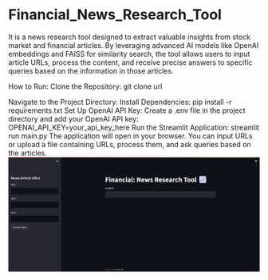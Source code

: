 # Financial_News_Research_Tool
It is a news research tool designed to extract valuable insights from stock market and financial articles. By leveraging advanced AI models like OpenAI embeddings and FAISS for similarity search, the tool allows users to input article URLs, process the content, and receive precise answers to specific queries based on the information in those articles.

How to Run:
Clone the Repository:
git clone url

Navigate to the Project Directory:
Install Dependencies:
pip install -r requirements.txt
Set Up OpenAI API Key:
Create a .env file in the project directory and add your OpenAI API key:
OPENAI_API_KEY=your_api_key_here
Run the Streamlit Application:
streamlit run main.py
The application will open in your browser. You can input URLs or upload a file containing URLs, process them, and ask queries based on the articles.
![Image Alt](https://github.com/Harsh-Suteri/Financial_News_Research_Tool/blob/main/Screenshot.png?raw=true)
